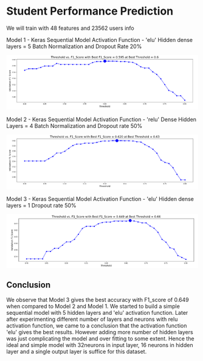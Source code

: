 # Student Performance Prediction

We will train with 48 features and  23562 users info

Model 1 - Keras Sequential Model
Activation Function - 'elu'
Hidden dense layers = 5
Batch Normalization and Dropout Rate 20%

![alt text](image.png)

Model 2 - Keras Sequential Model
Activation Function - 'relu'
Dense Hidden Layers = 4
Batch Normalization and Dropout rate 50%

![alt text](image-1.png)

Model 3 - Keras Sequential Model
Activation Function - 'elu'
Hidden dense layers = 1
Dropout rate 50%

![alt text](image-2.png)

## Conclusion
We observe that Model 3 gives the best accuracy with F1_score of 0.649 when compared to Model 2 and Model 1.
We started to build a simple sequential model with 5 hidden layers and 'elu' activation function. Later after experimenting different number of layers and neurons with relu activation function, we came to a conclusion that the activation function 'elu' gives the best results. However adding more number of hidden layers was just complicating the model and over fitting to some extent.
Hence the ideal and simple model with 32neurons in input layer, 16 neurons in hidden layer and a single output layer is suffice for this dataset.